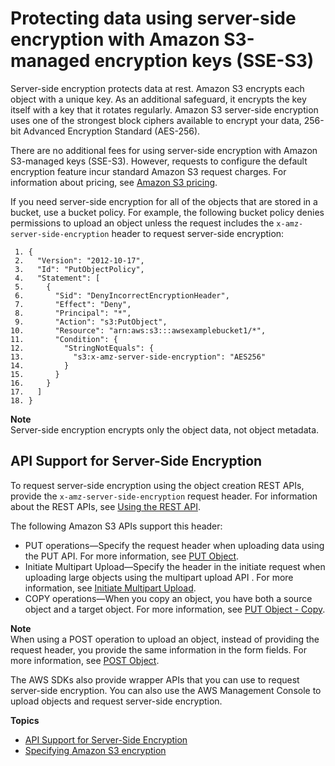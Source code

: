 # Protecting data using server\-side encryption with Amazon S3\-managed encryption keys \(SSE\-S3\)<a name="UsingServerSideEncryption"></a>

Server\-side encryption protects data at rest\. Amazon S3 encrypts each object with a unique key\. As an additional safeguard, it encrypts the key itself with a key that it rotates regularly\. Amazon S3 server\-side encryption uses one of the strongest block ciphers available to encrypt your data, 256\-bit Advanced Encryption Standard \(AES\-256\)\.

There are no additional fees for using server\-side encryption with Amazon S3\-managed keys \(SSE\-S3\)\. However, requests to configure the default encryption feature incur standard Amazon S3 request charges\. For information about pricing, see [Amazon S3 pricing](http://aws.amazon.com/s3/pricing/)\.

If you need server\-side encryption for all of the objects that are stored in a bucket, use a bucket policy\. For example, the following bucket policy denies permissions to upload an object unless the request includes the `x-amz-server-side-encryption` header to request server\-side encryption:

```
 1. {
 2.   "Version": "2012-10-17",
 3.   "Id": "PutObjectPolicy",
 4.   "Statement": [
 5.     {
 6.       "Sid": "DenyIncorrectEncryptionHeader",
 7.       "Effect": "Deny",
 8.       "Principal": "*",
 9.       "Action": "s3:PutObject",
10.       "Resource": "arn:aws:s3:::awsexamplebucket1/*",
11.       "Condition": {
12.         "StringNotEquals": {
13.           "s3:x-amz-server-side-encryption": "AES256"
14.         }
15.       }
16.     }
17.   ]
18. }
```

**Note**  
Server\-side encryption encrypts only the object data, not object metadata\. 

## API Support for Server\-Side Encryption<a name="APISupportforServer-SideEncryption"></a>

To request server\-side encryption using the object creation REST APIs, provide the `x-amz-server-side-encryption` request header\. For information about the REST APIs, see [Using the REST API](specifying-s3-encryption.md#SSEUsingRESTAPI)\.

The following Amazon S3 APIs support this header:
+ PUT operations—Specify the request header when uploading data using the PUT API\. For more information, see [PUT Object](https://docs.aws.amazon.com/AmazonS3/latest/API/RESTObjectPUT.html)\.
+ Initiate Multipart Upload—Specify the header in the initiate request when uploading large objects using the multipart upload API \. For more information, see [Initiate Multipart Upload](https://docs.aws.amazon.com/AmazonS3/latest/API/mpUploadInitiate.html)\.
+ COPY operations—When you copy an object, you have both a source object and a target object\. For more information, see [PUT Object \- Copy](https://docs.aws.amazon.com/AmazonS3/latest/API/RESTObjectCOPY.html)\.

**Note**  
When using a POST operation to upload an object, instead of providing the request header, you provide the same information in the form fields\. For more information, see [POST Object](https://docs.aws.amazon.com/AmazonS3/latest/API/RESTObjectPOST.html)\. 

The AWS SDKs also provide wrapper APIs that you can use to request server\-side encryption\. You can also use the AWS Management Console to upload objects and request server\-side encryption\.

**Topics**
+ [API Support for Server\-Side Encryption](#APISupportforServer-SideEncryption)
+ [Specifying Amazon S3 encryption](specifying-s3-encryption.md)